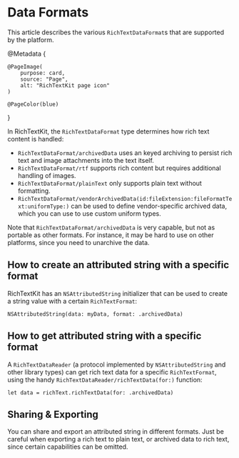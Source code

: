 # Data Formats

This article describes the various ``RichTextDataFormat``s that are supported by the platform.

@Metadata {
    
    @PageImage(
        purpose: card,
        source: "Page",
        alt: "RichTextKit page icon"
    )
    
    @PageColor(blue)
}

In RichTextKit, the ``RichTextDataFormat`` type determines how rich text content is handled:

* ``RichTextDataFormat/archivedData`` uses an keyed archiving to persist rich text and image attachments into the text itself.
* ``RichTextDataFormat/rtf`` supports rich content but requires additional handling of images.
* ``RichTextDataFormat/plainText`` only supports plain text without formatting.
* ``RichTextDataFormat/vendorArchivedData(id:fileExtension:fileFormatText:uniformType:)`` can be used to define vendor-specific archived data, which you can use to use custom uniform types.

Note that ``RichTextDataFormat/archivedData`` is very capable, but not as portable as other formats. For instance, it may be hard to use on other platforms, since you need to unarchive the data.



## How to create an attributed string with a specific format 

RichTextKit has an `NSAttributedString` initializer that can be used to create a string value with a certain ``RichTextFormat``:

```
NSAttributedString(data: myData, format: .archivedData)
```


## How to get attributed string with a specific format 

A ``RichTextDataReader`` (a protocol implemented by `NSAttributedString` and other library types) can get rich text data for a specific ``RichTextFormat``, using the handy ``RichTextDataReader/richTextData(for:)`` function:

```
let data = richText.richTextData(for: .archivedData)
```


## Sharing & Exporting

You can share and export an attributed string in different formats. Just be careful when exporting a rich text to plain text, or archived data to rich text, since certain capabilities can be omitted. 
